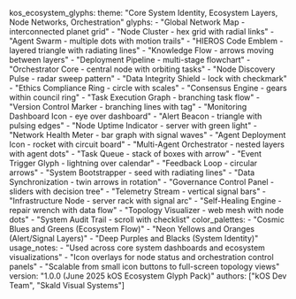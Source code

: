 kos_ecosystem_glyphs:
  theme: "Core System Identity, Ecosystem Layers, Node Networks, Orchestration"
  glyphs:
    - "Global Network Map - interconnected planet grid"
    - "Node Cluster - hex grid with radial links"
    - "Agent Swarm - multiple dots with motion trails"
    - "HIEROS Code Emblem - layered triangle with radiating lines"
    - "Knowledge Flow - arrows moving between layers"
    - "Deployment Pipeline - multi-stage flowchart"
    - "Orchestrator Core - central node with orbiting tasks"
    - "Node Discovery Pulse - radar sweep pattern"
    - "Data Integrity Shield - lock with checkmark"
    - "Ethics Compliance Ring - circle with scales"
    - "Consensus Engine - gears within council ring"
    - "Task Execution Graph - branching task flow"
    - "Version Control Marker - branching lines with tag"
    - "Monitoring Dashboard Icon - eye over dashboard"
    - "Alert Beacon - triangle with pulsing edges"
    - "Node Uptime Indicator - server with green light"
    - "Network Health Meter - bar graph with signal waves"
    - "Agent Deployment Icon - rocket with circuit board"
    - "Multi-Agent Orchestrator - nested layers with agent dots"
    - "Task Queue - stack of boxes with arrow"
    - "Event Trigger Glyph - lightning over calendar"
    - "Feedback Loop - circular arrows"
    - "System Bootstrapper - seed with radiating lines"
    - "Data Synchronization - twin arrows in rotation"
    - "Governance Control Panel - sliders with decision tree"
    - "Telemetry Stream - vertical signal bars"
    - "Infrastructure Node - server rack with signal arc"
    - "Self-Healing Engine - repair wrench with data flow"
    - "Topology Visualizer - web mesh with node dots"
    - "System Audit Trail - scroll with checklist"
  color_palettes:
    - "Cosmic Blues and Greens (Ecosystem Flow)"
    - "Neon Yellows and Oranges (Alert/Signal Layers)"
    - "Deep Purples and Blacks (System Identity)"
  usage_notes:
    - "Used across core system dashboards and ecosystem visualizations"
    - "Icon overlays for node status and orchestration control panels"
    - "Scalable from small icon buttons to full-screen topology views"
  version: "1.0.0 (June 2025 kOS Ecosystem Glyph Pack)"
  authors: ["kOS Dev Team", "Skald Visual Systems"]

